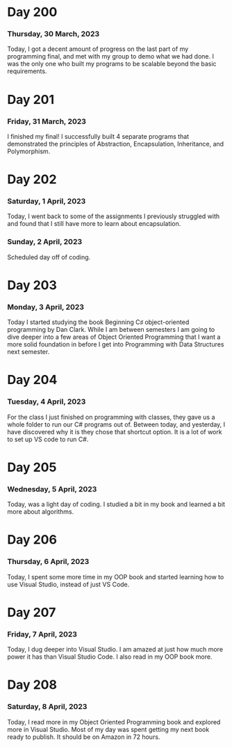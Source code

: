 <h1>
    Day 200
</h1>
<h3>
    Thursday, 30 March, 2023
</h3>
<p>
    Today, I got a decent amount of progress on the last part of my programming final, and met with my group to demo what we had done. I was the only one who built my programs to be scalable beyond the basic requirements. 
</p>
<h1>
    Day 201
</h1>
<h3>
    Friday, 31 March, 2023
</h3>
<p>
    I finished my final! I successfully built 4 separate programs that demonstrated the principles of Abstraction, Encapsulation, Inheritance, and Polymorphism.
</p>
<h1>
    Day 202
</h1>
<h3>
    Saturday, 1 April, 2023
</h3>
<p>
    Today, I went back to some of the assignments I previously struggled with and found that I still have more to learn about encapsulation. 
</p>
<h3>
    Sunday, 2 April, 2023
</h3>
<p>
    Scheduled day off of coding. 
</p>
<h1>
    Day 203
</h1>
<h3>
    Monday, 3 April, 2023
</h3>
<p>
    Today I started studying the book Beginning C♯ object-oriented programming by Dan Clark. While I am between semesters I am going to dive deeper into a few areas of Object Oriented Programming that I want a more solid foundation in before I get into Programming with Data Structures next semester. 
</p>
<h1>
    Day 204
</h1>
<h3>
    Tuesday, 4 April, 2023
</h3>
<p>
    For the class I just finished on programming with classes, they gave us a whole folder to run our C# programs out of. Between today, and yesterday, I have discovered why it is they chose that shortcut option. It is a lot of work to set up VS code to run C#. 
</p>
<h1>
    Day 205
</h1>
<h3>
    Wednesday, 5 April, 2023
</h3>
<p>
    Today, was a light day of coding. I studied a bit in my book and learned a bit more about algorithms. 
</p>
<h1>
    Day 206
</h1>
<h3>
    Thursday, 6 April, 2023
</h3>
<p>
    Today, I spent some more time in my OOP book and started learning how to use Visual Studio, instead of just VS Code. 
</p>
<h1>
    Day 207
</h1>
<h3>
    Friday, 7 April, 2023
</h3>
<p>
    Today, I dug deeper into Visual Studio. I am amazed at just how much more power it has than Visual Studio Code. I also read in my OOP book more. 
</p>
<h1>
    Day 208
</h1>
<h3>
    Saturday, 8 April, 2023
</h3>
<p>
    Today, I read more in my Object Oriented Programming book and explored more in Visual Studio. Most of my day was spent getting my next book ready to publish. It should be on Amazon in 72 hours.
</p>